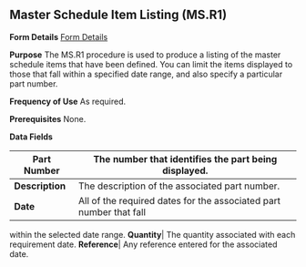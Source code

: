 ## Master Schedule Item Listing (MS.R1)
<PageHeader />

**Form Details**
[Form Details](../MS-R1-1/README.md)

**Purpose**
The MS.R1 procedure is used to produce a listing of the master schedule items
that have been defined. You can limit the items displayed to those that fall
within a specified date range, and also specify a particular part number.

**Frequency of Use**
As required.

**Prerequisites**
None.

**Data Fields**

| **Part Number** | The number that identifies the part being displayed.               |
| --------------- | ------------------------------------------------------------------ |
| **Description** | The description of the associated part number.                     |
| **Date**        | All of the required dates for the associated part number that fall |
within the selected date range.
**Quantity**|  The quantity associated with each requirement date.
**Reference**|  Any reference entered for the associated date.

<badge text= "Version 8.10.57 " vertical="middle" />

<PageFooter />
